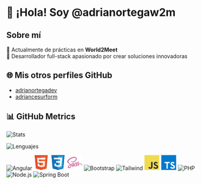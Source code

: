 # 👋 ¡Hola! Soy @adrianortegaw2m

## Sobre mí  
💼 Actualmente de prácticas en **World2Meet**  
🚀 Desarrollador full-stack apasionado por crear soluciones innovadoras  

## 🌐 Mis otros perfiles GitHub
- [adrianortegadev](https://github.com/adrianortegadev)
- [adriancesurform](https://github.com/adriancesurform)

## 📊 GitHub Metrics
![Stats](https://github-readme-stats-ten-beta-36.vercel.app/api?username=adrianortegaw2m&layout=compact&count_private=true&force_refresh=1&random=12345)

![Lenguajes](https://github-readme-stats-ten-beta-36.vercel.app/api/top-langs/?username=adrianortegaw2m&layout=compact&count_private=true&force_refresh=1&random=12345)

<p align="left"> <!-- Frontend --> <img src="https://angular.io/assets/images/logos/angular/angular.svg" alt="Angular" width="40" height="40" /> <img src="https://raw.githubusercontent.com/devicons/devicon/master/icons/html5/html5-original.svg" alt="HTML5" width="40" height="40" /> <img src="https://raw.githubusercontent.com/devicons/devicon/master/icons/css3/css3-original.svg" alt="CSS3" width="40" height="40" /> <img src="https://raw.githubusercontent.com/devicons/devicon/master/icons/sass/sass-original.svg" alt="SASS" width="40" height="40" /> <img src="https://getbootstrap.com/docs/5.3/assets/brand/bootstrap-logo-shadow.png" alt="Bootstrap" width="40" height="40" /> <img src="https://www.vectorlogo.zone/logos/tailwindcss/tailwindcss-icon.svg" alt="Tailwind" width="40" height="40" /> <img src="https://raw.githubusercontent.com/devicons/devicon/master/icons/javascript/javascript-original.svg" alt="JavaScript" width="40" height="40" /> <img src="https://raw.githubusercontent.com/devicons/devicon/master/icons/typescript/typescript-original.svg" alt="TypeScript" width="40" height="40" /> <!-- Backend --> <img src="https://www.vectorlogo.zone/logos/php/php-icon.svg" alt="PHP" width="40" height="40" /> <img src="https://nodejs.org/static/images/logo.svg" alt="Node.js" width="40" height="40" /> <img src="https://www.vectorlogo.zone/logos/springio/springio-icon.svg" alt="Spring Boot" width="40" height="40" /> </p>
